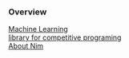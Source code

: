 ### Overview
[Machine Learning](https://github.com/englishta/algorithm/tree/master/graphic)  
[library for competitive programing](https://github.com/englishta/algorithm/tree/master/library)  
[About Nim](https://github.com/englishta/algorithm/tree/master/nim-works)  

